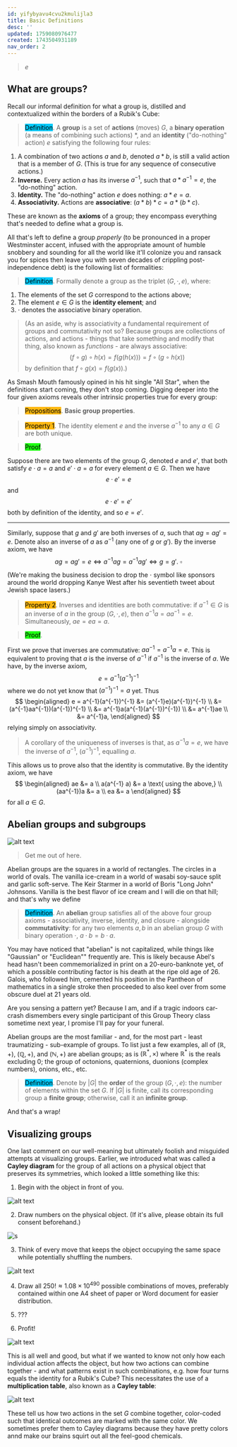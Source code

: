 ```yaml
---
id: yifybyavu4cvu2kmulijla3
title: Basic Definitions
desc: ''
updated: 1759080976477
created: 1743504931189
nav_order: 2
---
```


> $e$

## What are groups?

Recall our informal definition for what a group is, distilled and contextualized within the borders of a Rubik's Cube:

> <span style="background-color: #03cafc; color: black;">Definition</span>. A **group** is a set of **actions** (moves) $G$, a **binary operation** (a means of combining such actions) $*$, and an **identity** ("do-nothing" action) $e$ satisfying the following four rules:
1. A combination of two actions $a$ and $b$, denoted $a * b$, is still a valid action that is a member of $G$. (This is true for any sequence of consecutive actions.)
2. **Inverse.** Every action $a$ has its inverse $a^{-1}$, such that $a * a^{-1} = e$, the "do-nothing" action.
3. **Identity.** The "do-nothing" action $e$ does nothing: $a * e = a$.
4. **Associativity.** Actions are **associative**: $(a * b) * c = a* (b*c)$.

These are known as the **axioms** of a group; they encompass everything that's needed to define what a group is.

All that's left to define a group *properly* (to be pronounced in a proper Westminster accent, infused with the appropriate amount of humble snobbery and sounding for all the world like it'll colonize you and ransack you for spices then leave you with seven decades of crippling post-independence debt) is the following list of formalities:

> <span style="background-color: #03cafc; color: black;">Definition</span>. Formally denote a group as the triplet $(G, \cdot, e)$, where:
1. The elements of the set $G$ correspond to the actions above;
2. The element $e \in G$ is the **identity element**; and
3. $\cdot$ denotes the associative binary operation.

> (As an aside, why is associativity a fundamental requirement of groups and commutativity not so? Because groups are collections of actions, and actions - things that take something and modify that thing, also known as *functions* - are always associative:
$$
(f\circ g)\circ h(x) = f(g(h(x))) = f\circ (g\circ h(x))
$$
> by definition that $f \circ g(x) = f(g(x))$.)

As Smash Mouth famously opined in his hit single "All Star", when the definitions start coming, they don't stop coming. Digging deeper into the four given axioms reveals other intrinsic properties true for every group:



> <span style="background-color: #ffb812; color: black;">Propositions</span>. **Basic group properties**.

> <span style="background-color: #ffb812; color: black;">Property 1</span>. The identity element $e$ and the inverse $a^{-1}$ to any $a \in G$ are both unique.

> <span style="background-color: #1eff12; color: black;">Proof</span>.

Suppose there are two elements of the group $G$, denoted $e$ and $e'$, that both satisfy $e \cdot a = a$ and $e' \cdot a = a$ for every element $a \in G$. Then we have
$$
e \cdot e' = e
$$
and
$$
e \cdot e' = e'
$$
both by definition of the identity, and so $e = e'$.

***

Similarly, suppose that $g$ and $g'$ are both inverses of $a$, such that $ag = ag' = e$. Denote also an inverse of $a$ as $a^{-1}$ (any one of $g$ or $g'$). By the inverse axiom, we have
$$
ag = ag' = e \iff a^{-1}ag = a^{-1}ag' \iff g = g'.\ \square
$$

(We're making the business decision to drop the $\cdot$ symbol like sponsors around the world dropping Kanye West after his seventieth tweet about Jewish space lasers.)

> <span style="background-color: #ffb812; color: black;">Property 2</span>. Inverses and identities are both commutative: if $a^{-1} \in G$ is an inverse of $a$ in the group $(G, \cdot, e)$, then $a^{-1} a = a a^{-1} = e$. Simultaneously, $ae = e a = a$. 

> <span style="background-color: #1eff12; color: black;">Proof</span>.

First we prove that inverses are commutative: $aa^{-1} = a^{-1}a = e$. This is equivalent to proving that $a$ is the inverse of $a^{-1}$ if $a^{-1}$ is the inverse of $a$. We have, by the inverse axiom,
$$
e = a^{-1}(a^{-1})^{-1}
$$
where we do not yet know that $(a^{-1})^{-1} = a$ yet. Thus
$$
\begin{aligned}
e = a^{-1}(a^{-1})^{-1} &= (a^{-1}e)(a^{-1})^{-1} \\
&= (a^{-1}aa^{-1})(a^{-1})^{-1} \\
&= a^{-1}a(a^{-1}(a^{-1})^{-1}) \\
&= a^{-1}ae \\
&= a^{-1}a,
\end{aligned}
$$
relying simply on associativity. 

> A corollary of the uniqueness of inverses is that, as $a^{-1} a = e$, we have the inverse of $a^{-1}$, $(a^{-1})^{-1}$, equalling $a$.

Tihis allows us to prove also that the identity is commutative. By the identity axiom, we have
$$
\begin{aligned}
ae &= a \\
a(a^{-1} a) &= a \text{ using the above,} \\
(aa^{-1})a &= a \\
ea &= a
\end{aligned}
$$
for all $a \in G$.

## Abelian groups and subgroups

![alt text](./assets/images/image-53.png)

> Get me out of here.

Abelian groups are the squares in a world of rectangles. The circles in a world of ovals. The vanilla ice-cream in a world of wasabi soy-sauce split and garlic soft-serve. The Keir Starmer in a world of Boris "Long John" Johnsons. Vanilla is the best flavor of ice cream and I will die on that hill; and that's why we define

> <span style="background-color: #03cafc; color: black;">Definition</span>. An **abelian** group satisfies all of the above four group axioms - associativity, inverse, identity, and closure - alongside **commutativity**: for any two elements $a, b$ in an abelian group $G$ with binary operation $\cdot$, $a\cdot b = b \cdot a$.

You may have noticed that "abelian" is not capitalized, while things like "Gaussian" or "Euclidean"" frequently are. This is likely because Abel's head hasn't been commemorialized in print on a 20-euro-banknote yet, of which a possible contributing factor is his death at the ripe old age of 26. Galois, who followed him, cemented his position in the Pantheon of mathematics in a single stroke then proceeded to also keel over from some obscure duel at 21 years old. 

Are you sensing a pattern yet? Because I am, and if a tragic indoors car-crash dismembers every single participant of this Group Theory class sometime next year, I promise I'll pay for your funeral.

Abelian groups are the most familiar - and, for the most part - least traumatizing - sub-example of groups. To list just a few examples, all of $(\mathbb{R}, +)$, $(\mathbb{Q}, +)$, and $(\mathbb{N}, +)$ are abelian groups; as is $(\mathbb{R^*}, \times)$ where $\mathbb{R^*}$ is the reals excluding $0$; the group of octonions, quaternions, duonions (complex numbers), onions, etc., etc.

> <span style="background-color: #03cafc; color: black;">Definition</span>. Denote by $|G|$ the **order** of the group $(G, \cdot, e)$: the number of elements within the set $G$. If $|G|$ is finite, call its corresponding group a **finite group**; otherwise, call it an **infinite group**.

And that's a wrap!

## Visualizing groups

One last comment on our well-meaning but ultimately foolish and misguided attempts at visualizing groups. Earlier, we introduced what was called a **Cayley diagram** for the group of all actions on a physical object that preserves its symmetries, which looked a little something like this:

1. Begin with the object in front of you.

![alt text](./assets/images/image-54.png)

2. Draw numbers on the physical object. (If it's alive, please obtain its full consent beforehand.)

![s](./assets/images/image-55.png)

3. Think of every move that keeps the object occupying the same space while potentially shuffling the numbers.

![alt text](./assets/images/image-56.png)

4. Draw all $250! \approx 1.08 \times 10^{490}$ possible combinations of moves, preferably contained within one A4 sheet of paper or Word document for easier distribution.
   
5. ???

6. Profit!

![alt text](./assets/images/image-57.png)

This is all well and good, but what if we wanted to know not only how each individual action affects the object, but how two actions can combine together - and what patterns exist in such combinations, e.g. how four turns equals the identity for a Rubik's Cube? This necessitates the use of a **multiplication table**, also known as a **Cayley table**:

![alt text](./assets/images/image-58.png)

These tell us how two actions in the set $G$ combine together, color-coded such that identical outcomes are marked with the same color. We sometimes prefer them to Cayley diagrams because they have pretty colors annd make our brains squirt out all the feel-good chemicals.

